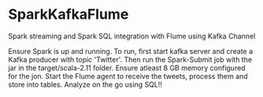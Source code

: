 # SparkKafkaFlume
Spark streaming and Spark SQL integration with Flume using Kafka Channel

Ensure Spark is up and running.
To run, first start kafka server and create a Kafka producer with topic 'Twitter'.
Then run the Spark-Submit job with the jar in the target/scala-2.11 folder. Ensure atleast 8 GB memory configured for the jon.
Start the Flume agent to receive the tweets, process them and store into tables. Analyze on the go using SQL!!
